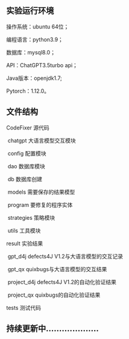 ## 实验运行环境

操作系统：ubuntu 64位；

编程语言：python3.9；

数据库：mysql8.0；

API：ChatGPT3.5turbo api；

Java版本：openjdk1.7;

Pytorch：1.12.0。

## 文件结构

CodeFixer 	  												源代码 

​		chatgpt												   大语言模型交互模块

​		config													 配置模块

​		dao														 数据库模块

​		db														   数据库创建

​		models												  需要保存的结果模型

​		program												要修复的程序实体

​		strategies											   策略模块

​		utils														工具模块

result 			 												实验结果

​		gpt_d4j												   defects4J V1.2与大语言模型的交互记录

​		gpt_qx													quixbugs与大语言模型的交互结果

​		project_d4j											defects4J V1.2的自动化验证结果

​		project_qx											 quixbugs的自动化验证结果

tests																测试代码



## 持续更新中....................



